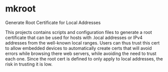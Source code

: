 # mkroot

Generate Root Certificate for Local Addresses

This projects contains scripts and configuration files to generate
a root certificate that can be used for hosts with .local addresses
or IPv4 addresses from the well-known local ranges. Users can thus
trust this cert to allow embedded devices to automatically create
certs that will avoid errors while browsing there web servers, while
avoiding the need to trust each one. Since the root cert is defined
to only apply to local addresses, the risk in trusting it is low.
